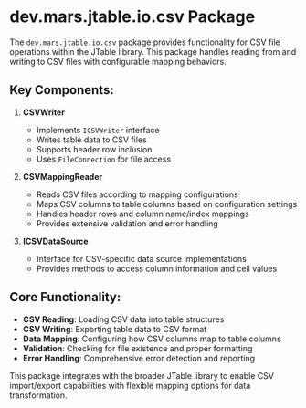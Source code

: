 # dev.mars.jtable.io.csv Package

The `dev.mars.jtable.io.csv` package provides functionality for CSV file operations within the JTable library. This package handles reading from and writing to CSV files with configurable mapping behaviors.

## Key Components:

1. **CSVWriter**
    - Implements `ICSVWriter` interface
    - Writes table data to CSV files
    - Supports header row inclusion
    - Uses `FileConnection` for file access

2. **CSVMappingReader**
    - Reads CSV files according to mapping configurations
    - Maps CSV columns to table columns based on configuration settings
    - Handles header rows and column name/index mappings
    - Provides extensive validation and error handling

3. **ICSVDataSource**
    - Interface for CSV-specific data source implementations
    - Provides methods to access column information and cell values

## Core Functionality:

- **CSV Reading**: Loading CSV data into table structures
- **CSV Writing**: Exporting table data to CSV format
- **Data Mapping**: Configuring how CSV columns map to table columns
- **Validation**: Checking for file existence and proper formatting
- **Error Handling**: Comprehensive error detection and reporting

This package integrates with the broader JTable library to enable CSV import/export capabilities with flexible mapping options for data transformation.